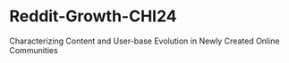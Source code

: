 # Reddit-Growth-CHI24
Characterizing Content and User-base Evolution in Newly Created Online Communities
